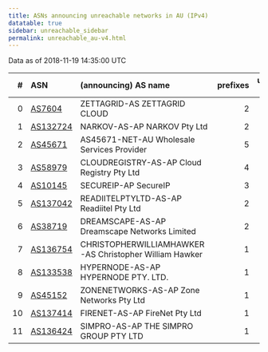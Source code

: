 ```yaml
---
title: ASNs announcing unreachable networks in AU (IPv4)
datatable: true
sidebar: unreachable_sidebar
permalink: unreachable_au-v4.html
---
```


Data as of 2018-11-19 14:35:00 UTC


<div class="datatable-begin"></div>

|   # | ASN                                      | (announcing) AS name                                   |   prefixes |   unreachable /24s |
|----:|:-----------------------------------------|:-------------------------------------------------------|-----------:|-------------------:|
|   0 | [AS7604](unreachable_AS7604-v4.html)     | ZETTAGRID-AS ZETTAGRID CLOUD                           |          2 |                 32 |
|   1 | [AS132724](unreachable_AS132724-v4.html) | NARKOV-AS-AP NARKOV Pty Ltd                            |          2 |                  8 |
|   2 | [AS45671](unreachable_AS45671-v4.html)   | AS45671-NET-AU Wholesale Services Provider             |          5 |                  7 |
|   3 | [AS58979](unreachable_AS58979-v4.html)   | CLOUDREGISTRY-AS-AP Cloud Registry Pty Ltd             |          4 |                  4 |
|   4 | [AS10145](unreachable_AS10145-v4.html)   | SECUREIP-AP SecureIP                                   |          3 |                  3 |
|   5 | [AS137042](unreachable_AS137042-v4.html) | READIITELPTYLTD-AS-AP Readiitel Pty Ltd                |          2 |                  2 |
|   6 | [AS38719](unreachable_AS38719-v4.html)   | DREAMSCAPE-AS-AP Dreamscape Networks Limited           |          2 |                  2 |
|   7 | [AS136754](unreachable_AS136754-v4.html) | CHRISTOPHERWILLIAMHAWKER-AS Christopher William Hawker |          1 |                  1 |
|   8 | [AS133538](unreachable_AS133538-v4.html) | HYPERNODE-AS-AP HYPERNODE PTY. LTD.                    |          1 |                  1 |
|   9 | [AS45152](unreachable_AS45152-v4.html)   | ZONENETWORKS-AS-AP Zone Networks Pty Ltd               |          1 |                  1 |
|  10 | [AS137414](unreachable_AS137414-v4.html) | FIRENET-AS-AP FireNet Pty Ltd                          |          1 |                  1 |
|  11 | [AS136424](unreachable_AS136424-v4.html) | SIMPRO-AS-AP THE SIMPRO GROUP PTY LTD                  |          1 |                  1 |

<div class="datatable-end"></div>